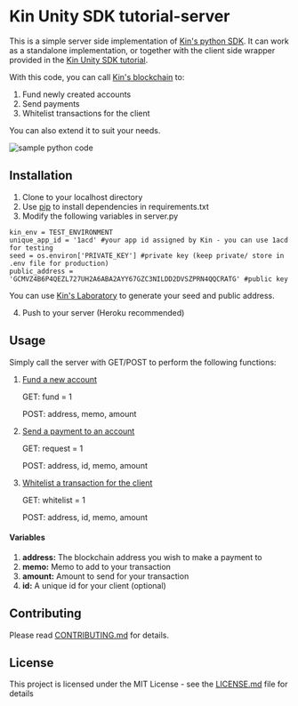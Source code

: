 # Kin Unity SDK tutorial-server
This is a simple server side implementation of  [Kin's python SDK](https://github.com/kinecosystem/kin-sdk-python/tree/v2-master). It can work as a standalone implementation, or together with the client side wrapper provided in the [Kin Unity SDK tutorial](https://github.com/hitwill/kin-sdk-unity-tutorial/tree/master).

With this code, you can call [Kin's blockchain](https://www.kin.org/blockchainExplorer) to:
1. Fund newly created accounts
2. Send payments
3. Whitelist transactions for the client

You can also extend it to suit your needs.

![sample python code](https://i.imgur.com/T7JPJ3m.png)



## Installation

1. Clone to your localhost directory
2. Use [pip](https://stackoverflow.com/questions/7225900/how-to-install-packages-using-pip-according-to-the-requirements-txt-file-from-a) to install dependencies in requirements.txt
3. Modify the following variables in server.py
```
kin_env = TEST_ENVIRONMENT
unique_app_id = '1acd' #your app id assigned by Kin - you can use 1acd for testing
seed = os.environ['PRIVATE_KEY'] #private key (keep private/ store in .env file for production)
public_address = 'GCMVZ4B6P4QEZL727UH2A6ABA2AYY67GZC3NILDD2DVSZPRN4QQCRATG' #public key
```

You can use [Kin's Laboratory](https://laboratory.kin.org/index.html#account-creator?network=test) to generate your seed and public address.

4. Push to your server (Heroku recommended)


## Usage
Simply call the server with GET/POST to perform the following functions:
1. [Fund a new account](https://github.com/kinecosystem/kin-sdk-python/tree/v2-master#creating-a-new-account)

    GET: fund = 1

   POST: address, memo, amount

2. [Send a payment to an account](https://github.com/kinecosystem/kin-sdk-python/tree/v2-master#sending-kin)
  
   GET: request = 1

   POST: address, id, memo, amount

3. [Whitelist a transaction for the client](https://github.com/kinecosystem/kin-sdk-python/tree/v2-master#whitelist-a-transaction)

   GET: whitelist = 1

   POST: address, id, memo, amount

#### Variables
1. **address:** The blockchain address you wish to make a payment to
2. **memo:** Memo to add to your transaction
3. **amount:** Amount to send for your transaction
4. **id:** A unique id for your client (optional)

## Contributing

Please read [CONTRIBUTING.md](https://gist.github.com/PurpleBooth/b24679402957c63ec426) for details.



## License

This project is licensed under the MIT License - see the [LICENSE.md](LICENSE.md) file for details

